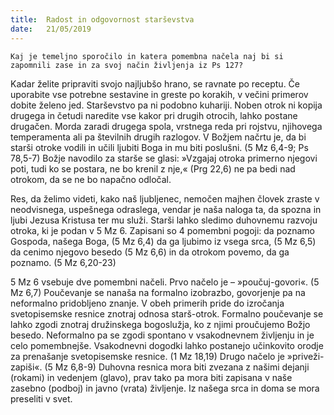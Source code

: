 ```yaml
---
title:  Radost in odgovornost starševstva
date:   21/05/2019
---
```


`Kaj je temeljno sporočilo in katera pomembna načela naj bi si zapomnili zase in za svoj način življenja iz Ps 127?`

Kadar želite pripraviti svojo najljubšo hrano, se ravnate po receptu. Če uporabite vse potrebne sestavine in greste po korakih, v večini primerov dobite želeno jed. Starševstvo pa ni podobno kuhariji. Noben otrok ni kopija drugega in četudi naredite vse kakor pri drugih otrocih, lahko postane drugačen. Morda zaradi drugega spola, vrstnega reda pri rojstvu, njihovega temperamenta ali pa številnih drugih razlogov. V Božjem načrtu je, da bi starši otroke vodili in učili ljubiti Boga in mu biti poslušni. (5 Mz 6,4-9; Ps 78,5-7) Božje navodilo za starše se glasi: »Vzgajaj otroka primerno njegovi poti, tudi ko se postara, ne bo krenil z nje,« (Prg 22,6) ne pa bedi nad otrokom, da se ne bo napačno odločal.

Res, da želimo videti, kako naš ljubljenec, nemočen majhen človek zraste v neodvisnega, uspešnega odraslega, vendar je naša naloga ta, da spozna in ljubi Jezusa Kristusa ter mu služi. Starši lahko sledimo duhovnemu razvoju otroka, ki je podan v 5 Mz 6. Zapisani so 4 pomembni pogoji: da poznamo Gospoda, našega Boga, (5 Mz 6,4) da ga ljubimo iz vsega srca, (5 Mz 6,5) da cenimo njegovo besedo (5 Mz 6,6) in da otrokom povemo, da ga poznamo. (5 Mz 6,20-23)

5 Mz 6 vsebuje dve pomembni načeli. Prvo načelo je – »poučuj-govori«. (5 Mz 6,7) Poučevanje se nanaša na formalno izobrazbo, govorjenje pa na neformalno pridobljeno znanje. V obeh primerih pride do izročanja svetopisemske resnice znotraj odnosa starš-otrok. Formalno poučevanje se lahko zgodi znotraj družinskega bogoslužja, ko z njimi proučujemo Božjo besedo. Neformalno pa se zgodi spontano v vsakodnevnem življenju in je celo pomembnejše. Vsakodnevni dogodki lahko postanejo učinkovito orodje za prenašanje svetopisemske resnice. (1 Mz 18,19) Drugo načelo je »priveži-zapiši«. (5 Mz 6,8-9) Duhovna resnica mora biti zvezana z našimi dejanji (rokami) in vedenjem (glavo), prav tako pa mora biti zapisana v naše zasebno (podboj) in javno (vrata) življenje. Iz našega srca in doma se mora preseliti v svet.
